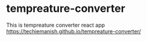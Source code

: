 # tempreature-converter
This is tempreature converter react app
https://techiemanish.github.io/tempreature-converter/
